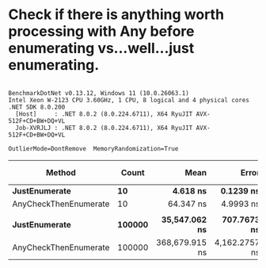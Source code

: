 # Check if there is anything worth processing with Any before enumerating vs...well...just enumerating.

```

BenchmarkDotNet v0.13.12, Windows 11 (10.0.26063.1)
Intel Xeon W-2123 CPU 3.60GHz, 1 CPU, 8 logical and 4 physical cores
.NET SDK 8.0.200
  [Host]     : .NET 8.0.2 (8.0.224.6711), X64 RyuJIT AVX-512F+CD+BW+DQ+VL
  Job-XVRJLJ : .NET 8.0.2 (8.0.224.6711), X64 RyuJIT AVX-512F+CD+BW+DQ+VL

OutlierMode=DontRemove  MemoryRandomization=True  

```
| Method                | Count  | Mean           | Error         | StdDev        | Median         | Ratio | RatioSD | Gen0   | Allocated | Alloc Ratio |
|---------------------- |------- |---------------:|--------------:|--------------:|---------------:|------:|--------:|-------:|----------:|------------:|
| **JustEnumerate**         | **10**     |       **4.618 ns** |     **0.1239 ns** |     **0.1568 ns** |       **4.582 ns** |  **1.00** |    **0.00** |      **-** |         **-** |          **NA** |
| AnyCheckThenEnumerate | 10     |      64.347 ns |     4.9993 ns |    14.7407 ns |      57.995 ns | 12.55 |    0.68 | 0.0074 |      32 B |          NA |
|                       |        |                |               |               |                |       |         |        |           |             |
| **JustEnumerate**         | **100000** |  **35,547.062 ns** |   **707.7673 ns** | **1,925.5332 ns** |  **34,892.603 ns** |  **1.00** |    **0.00** |      **-** |         **-** |          **NA** |
| AnyCheckThenEnumerate | 100000 | 368,679.915 ns | 4,162.2757 ns | 3,893.3953 ns | 368,073.730 ns |  9.99 |    0.67 |      - |      32 B |          NA |
